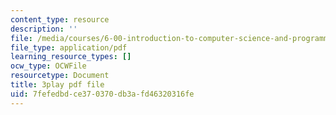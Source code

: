 ```yaml
---
content_type: resource
description: ''
file: /media/courses/6-00-introduction-to-computer-science-and-programming-fall-2008/7fefedbdce370370db3afd46320316fe_tuRYbBvOMRo.pdf
file_type: application/pdf
learning_resource_types: []
ocw_type: OCWFile
resourcetype: Document
title: 3play pdf file
uid: 7fefedbd-ce37-0370-db3a-fd46320316fe
---
```

